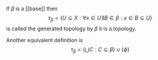 If $\beta$ is a [[base]] then
$$
\tau_{\beta} = \{ U \subseteq X : \forall x \in U \exists B \in \beta : x \in B \subseteq U \}
$$
is called the generated topology by $\beta$ it is a topology.

Another equivalent definition is
$$
\tau_{\beta} = \left\{   \bigcup C : C \subseteq \beta  \right\} \cup \{ \phi \}
$$

